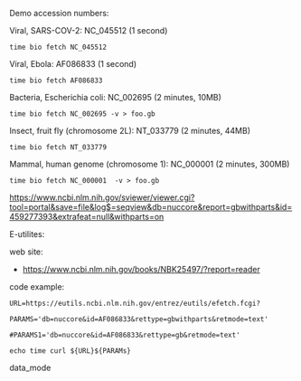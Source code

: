 Demo accession numbers:

Viral, SARS-COV-2: NC_045512 (1 second)

    time bio fetch NC_045512

Viral, Ebola: AF086833 (1 second)

    time bio fetch AF086833 

Bacteria, Escherichia coli: NC_002695 (2 minutes, 10MB)

    time bio fetch NC_002695 -v > foo.gb

Insect, fruit fly (chromosome 2L): NT_033779 (2 minutes, 44MB)

    time bio fetch NT_033779 

Mammal, human genome (chromosome 1): NC_000001 (2 minutes, 300MB)

    time bio fetch NC_000001  -v > foo.gb
    

https://www.ncbi.nlm.nih.gov/sviewer/viewer.cgi?tool=portal&save=file&log$=seqview&db=nuccore&report=gbwithparts&id=459277393&extrafeat=null&withparts=on

E-utilites:

web site:


* https://www.ncbi.nlm.nih.gov/books/NBK25497/?report=reader

code example:

    URL=https://eutils.ncbi.nlm.nih.gov/entrez/eutils/efetch.fcgi?
    
    PARAMS='db=nuccore&id=AF086833&rettype=gbwithparts&retmode=text'
    
    #PARAMS1='db=nuccore&id=AF086833&rettype=gb&retmode=text'
    
    echo time curl ${URL}${PARAMs}
    
    
data_mode
